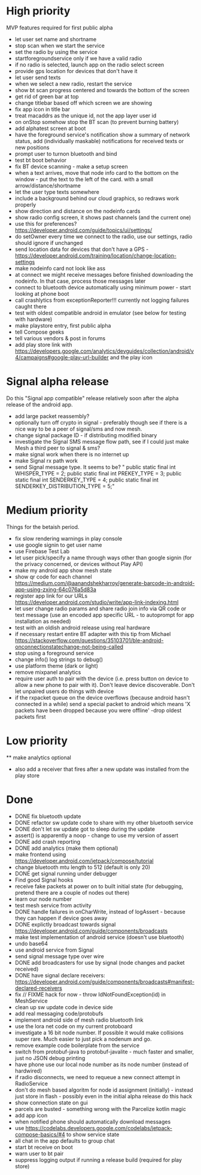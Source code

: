 # High priority
MVP features required for first public alpha 

* let user set name and shortname
* stop scan when we start the service
* set the radio by using the service
* startforegroundservice only if we have a valid radio
* if no radio is selected, launch app on the radio select screen
* provide gps location for devices that don't have it
* let user send texts
* when we select a new radio, restart the service
* show bt scan progress centered and towards the bottom of the screen
* get rid of green bar at top
* change titlebar based off which screen we are showing
* fix app icon in title bar
* treat macaddrs as the unique id, not the app layer user id
* on onStop somehow stop the BT scan (to prevent burning battery)
* add alphatest screen at boot
* have the foreground service's notification show a summary of network status, add (individually maskable) notifications for received texts or new positions
* prompt user to turnon bluetooth and bind
* test bt boot behavior
* fix BT device scanning - make a setup screen
* when a text arrives, move that node info card to the bottom on the window - put the text to the left of the card.  with a small arrow/distance/shortname
* let the user type texts somewhere
* include a background behind our cloud graphics, so redraws work properly
* show direction and distance on the nodeinfo cards
* show radio config screen, it shows past channels (and the current one)
* use this for preferences? https://developer.android.com/guide/topics/ui/settings/
* do setOwner every time we connect to the radio, use our settings, radio should ignore if unchanged
* send location data for devices that don't have a GPS - https://developer.android.com/training/location/change-location-settings
* make nodeinfo card not look like ass
* at connect we might receive messages before finished downloading the nodeinfo.  In that case, process those messages later
* connect to bluetooth device automatically using minimum power - start looking at phone boot
* call crashlytics from exceptionReporter!!!  currently not logging failures caught there
* test with oldest compatible android in emulator (see below for testing with hardware)
* make playstore entry, first public alpha
* tell Compose geeks 
* tell various vendors & post in forums
* add play store link with https://developers.google.com/analytics/devguides/collection/android/v4/campaigns#google-play-url-builder and the play icon

# Signal alpha release
Do this "Signal app compatible" release relatively soon after the alpha release of the android app.

* add large packet reassembly?
* optionally turn off crypto in signal - preferably though see if there is a nice way to be a peer of signal/sms and now mesh.
* change signal package ID - if distributing modified binary
* investigate the Signal SMS message flow path, see if I could just make Mesh a third peer to signal & sms?
* make signal work when there is no internet up
* make Signal rx path work
* send Signal message type.  It seems to be? "  public static final int WHISPER_TYPE                = 2;
  public static final int PREKEY_TYPE                 = 3;
  public static final int SENDERKEY_TYPE              = 4;
  public static final int SENDERKEY_DISTRIBUTION_TYPE = 5;"
  
# Medium priority
Things for the betaish period.

* fix slow rendering warnings in play console
* use google signin to get user name 
* use Firebase Test Lab
* let user pick/specify a name through ways other than google signin (for the privacy concerned, or devices without Play API)
* make my android app show mesh state
* show qr code for each channel https://medium.com/@aanandshekharroy/generate-barcode-in-android-app-using-zxing-64c076a5d83a
* register app link for our URLs https://developer.android.com/studio/write/app-link-indexing.html
* let user change radio params and share radio join info via QR code or text message (use an encoded app specific URL - to autoprompt for app installation as needed)
* test with an oldish android release using real hardware
* if necessary restart entire BT adapter with this tip from Michael https://stackoverflow.com/questions/35103701/ble-android-onconnectionstatechange-not-being-called
* stop using a foreground service
* change info() log strings to debug()
* use platform theme (dark or light)
* remove mixpanel analytics
* require user auth to pair with the device (i.e. press button on device to allow a new phone to pair with it).
Don't leave device discoverable.  Don't let unpaired users do things with device
* if the rxpacket queue on the device overflows (because android hasn't connected in a while) send a special packet to android which means 'X packets have been dropped because you were offline' -drop oldest packets first

# Low priority

** make analytics optional
* also add a receiver that fires after a new update was installed from the play store

# Done

* DONE fix bluetooth update
* DONE refactor sw update code to share with my other bluetooth service
* DONE don't let sw update got to sleep during the update
* assert() is apparently a noop - change to use my version of assert
* DONE add crash reporting
* DONE add analytics (make them optional)
* make frontend using https://developer.android.com/jetpack/compose/tutorial
* change bluetooth mtu length to 512 (default is only 20)
* DONE get signal running under debugger
* Find good Signal hooks
* receive fake packets at power on to built initial state (for debugging, pretend there are a couple of nodes out there)
* learn our node number
* test mesh service from activity
* DONE handle failures in onCharWrite, instead of logAssert - because they can happen if device goes away
* DONE explictly broadcast towards signal https://developer.android.com/guide/components/broadcasts
* make test implementation of android service (doesn't use bluetooth)
* undo base64
* use android service from Signal
* send signal message type over wire
* DONE add broadcasters for use by signal (node changes and packet received)
* DONE have signal declare receivers: https://developer.android.com/guide/components/broadcasts#manifest-declared-receivers
* fix // FIXME hack for now -  throw IdNotFoundException(id) in MeshService
* clean up sw update code in device side
* add real messaging code/protobufs
* implement android side of mesh radio bluetooth link
* use the lora net code on my current protoboard
* investigate a 16 bit node number.  If possible it would make collisions super rare.  Much easier to just pick a nodenum and go.
* remove example code boilerplate from the service
* switch from protobuf-java to protobuf-javalite - much faster and smaller, just no JSON debug printing
* have phone use our local node number as its node number (instead of hardwired)
* if radio disconnects, we need to requeue a new connect attempt in RadioService
* don't do mesh based algoritm for node id assignment (initially) - instead just store in flash - possibly even in the initial alpha release do this hack
* show connection state on gui
* parcels are busted - something wrong with the Parcelize kotlin magic
* add app icon
* when notified phone should automatically download messages
* use https://codelabs.developers.google.com/codelabs/jetpack-compose-basics/#4 to show service state
* all chat in the app defaults to group chat
* start bt receive on boot
* warn user to bt pair
* suppress logging output if running a release build (required for play store)